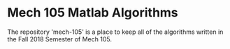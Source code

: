 # Mech 105 Matlab Algorithms
The repository 'mech-105' is a place to keep all of the algorithms written in the Fall 2018 Semester of Mech 105. 

